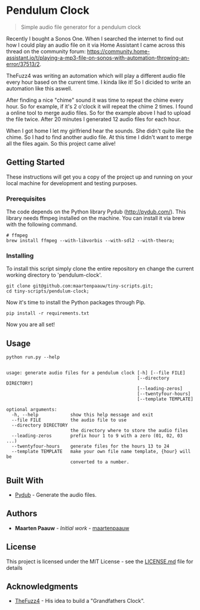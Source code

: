 # Pendulum Clock

> Simple audio file generator for a pendulum clock

Recently I bought a Sonos One. When I searched the internet to find out how I could play an audio file on it via Home Assistant I came across this thread on the community forum: https://community.home-assistant.io/t/playing-a-mp3-file-on-sonos-with-automation-throwing-an-error/37513/2.

TheFuzz4 was writing an automation which will play a different audio file every hour based on the current time. I kinda like it! So I dicided to write an automation like this aswell.

After finding a nice "chime" sound it was time to repeat the chime every hour. So for example, if it's 2 o'clock it will repeat the chime 2 times. I found a online tool to merge audio files. So for the example above I had to upload the file twice. After 20 minutes I generated 12 audio files for each hour.

When I got home I let my girlfriend hear the sounds. She didn't quite like the chime. So I had to find another audio file. At this time I didn't want to merge all the files again. So this project came alive! 

## Getting Started

These instructions will get you a copy of the project up and running on your local machine for development and testing purposes.

### Prerequisites

The code depends on the Python library Pydub (http://pydub.com/). This library needs ffmpeg installed on the machine. You can install it via brew with the following command.

```shell
# ffmpeg
brew install ffmpeg --with-libvorbis --with-sdl2 --with-theora;
```

### Installing

To install this script simply clone the entire repository en change the current working directory to 'pendulum-clock'.

```shell
git clone git@github.com:maartenpaauw/tiny-scripts.git;
cd tiny-scripts/pendulum-clock;
```

Now it's time to install the Python packages through Pip.

```shell
pip install -r requirements.txt
```
Now you are all set!

## Usage

```shell
python run.py --help


usage: generate audio files for a pendulum clock [-h] [--file FILE]
                                                 [--directory DIRECTORY]
                                                 [--leading-zeros]
                                                 [--twentyfour-hours]
                                                 [--template TEMPLATE]

optional arguments:
  -h, --help            show this help message and exit
  --file FILE           the audio file to use
  --directory DIRECTORY
                        the directory where to store the audio files
  --leading-zeros       prefix hour 1 to 9 with a zero (01, 02, 03 ...)
  --twentyfour-hours    generate files for the hours 13 to 24
  --template TEMPLATE   make your own file name template, {hour} will be
                        converted to a number.
```

## Built With

- [Pydub](https://github.com/jiaaro/pydub#installation) - Generate the audio files.

## Authors

- **Maarten Paauw** - *Initial work* - [maartenpaauw](https://github.com/maartenpaauw)

## License

This project is licensed under the MIT License - see the [LICENSE.md](../LICENSE.md) file for details

## Acknowledgments

- [TheFuzz4](https://community.home-assistant.io/u/TheFuzz4) - His idea to build a "Grandfathers Clock".